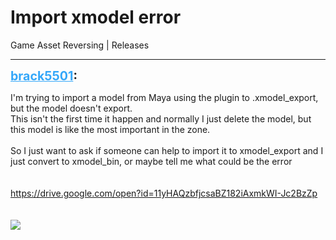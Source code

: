 # Import xmodel error
Game Asset Reversing | Releases

---
<strong style="font-size: 1.4em;"><span style="text-decoration: underline;text-decoration-color: #34a7f9;"><span style="color:#34a7f9;">brack5501</span></span>:</strong>

<p>I&#39;m trying to import a model from Maya using the plugin to .xmodel_export, but the model doesn&#39;t export.<br />This isn&#39;t the first time it happen and normally I just delete the model, but this model is like the most important in the zone.<br /><br />So I just want to ask if someone can help to import it to xmodel_export and I just convert to xmodel_bin, or maybe tell me what could be the error<br /><br /><br /><a href="https://drive.google.com/open?id=11yHAQzbfjcsaBZ182iAxmkWI-Jc2BzZp">https://drive.google.com/open?id=11yHAQzbfjcsaBZ182iAxmkWI-Jc2BzZp</a><br /><br /><br /><img style="max-width: 500px;" src="{{ '/wiki/threads/assets/a.633.png' | relative_url }}"></p>
